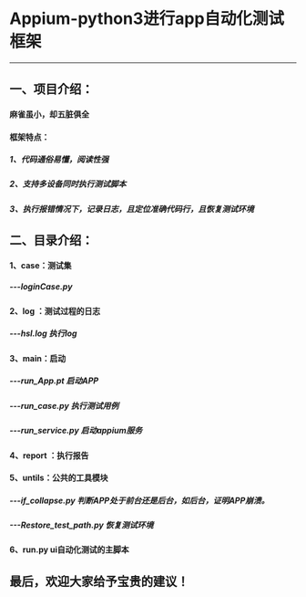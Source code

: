 # Appium-python3进行app自动化测试框架

---
## 一、项目介绍：
#### 麻雀虽小，却五脏俱全
#### 框架特点：
##### 1、代码通俗易懂，阅读性强
##### 2、支持多设备同时执行测试脚本
##### 3、执行报错情况下，记录日志，且定位准确代码行，且恢复测试环境
## 二、目录介绍：

#### 1、case：测试集
##### ---loginCase.py   
#### 2、log ：测试过程的日志
##### ---hsl.log  执行log
#### 3、main：启动
##### ---run_App.pt   启动APP
##### ---run_case.py  执行测试用例
##### ---run_service.py  启动appium服务
#### 4、report ：执行报告
#### 5、untils：公共的工具模块
##### ---if_collapse.py  判断APP处于前台还是后台，如后台，证明APP崩溃。
##### ---Restore_test_path.py   恢复测试环境
#### 6、run.py  ui自动化测试的主脚本

## 最后，欢迎大家给予宝贵的建议！
